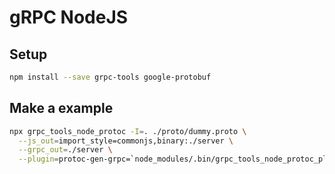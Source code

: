 # gRPC NodeJS

## Setup

```bash
npm install --save grpc-tools google-protobuf
```

## Make a example

```bash
npx grpc_tools_node_protoc -I=. ./proto/dummy.proto \
  --js_out=import_style=commonjs,binary:./server \
  --grpc_out=./server \
  --plugin=protoc-gen-grpc=`node_modules/.bin/grpc_tools_node_protoc_plugin`
```

